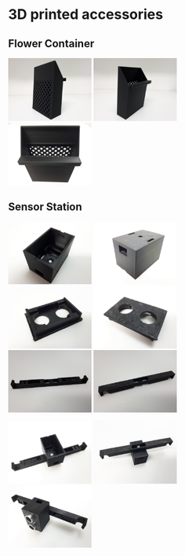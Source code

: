 # 3D printed accessories

## Flower Container

<p float="left">
    <img src="container_1.jpg" width="170">
    <img src="container_2.jpg" width="170">
    <img src="container_3.jpg" width="170">
</p>

## Sensor Station
<p float="left">
    <img src="sensor.station_box_1.jpg" width="170">
    <img src="sensor.station_box_2.jpg" width="170">
    <img src="sensor.station_cap_1.jpg" width="170">
    <img src="sensor.station_cap_2.jpg" width="170">
    <img src="sensor.station_console_1.jpg" width="170">
    <img src="sensor.station_console_2.jpg" width="170">
</p>
<p float="left">
    <img src="sensor.station_assembled_1.jpg" width="170">
    <img src="sensor.station_assembled_2.jpg" width="170">
    <img src="sensor.station_assembled_3.jpg" width="170">
</p>
